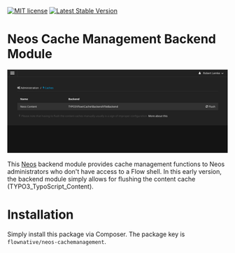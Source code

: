 [![MIT license](http://img.shields.io/badge/license-MIT-brightgreen.svg)](http://opensource.org/licenses/MIT)
[![Latest Stable Version](https://poser.pugx.org/flownative/neos-cachemanagement/version)](https://packagist.org/packages/flownative/neos-cachemanagement)

# Neos Cache Management Backend Module

![Screenshot of the Cache Management Module](Documentation/BackendScreenshot.png)

This [Neos](https://www.neos.io) backend module provides cache management functions to Neos administrators who don't have access to a Flow shell. In this early version, the backend module simply allows for flushing the content cache (TYPO3_TypoScript_Content).

# Installation

Simply install this package via Composer. The package key is `flownative/neos-cachemanagement`.
